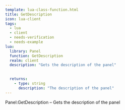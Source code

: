 ```yaml
---
template: lua-class-function.html
title: GetDescription
icon: lua-client
tags:
  - lua
  - client
  - needs-verification
  - needs-example
lua:
  library: Panel
  function: GetDescription
  realm: client
  description: "Gets the description of the panel"
  
  
  returns:
    - type: string
      description: "The description of the panel"
---
```


<div class="lua__search__keywords">
Panel:GetDescription &#x2013; Gets the description of the panel
</div>

